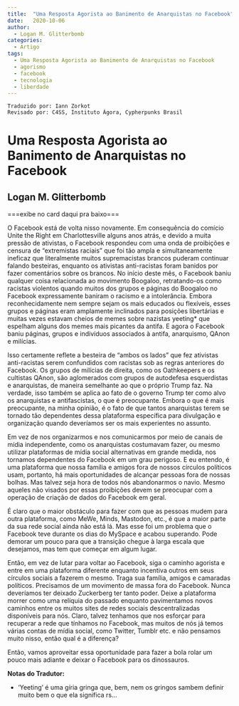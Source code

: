 ```yaml
---
title:  "Uma Resposta Agorista ao Banimento de Anarquistas no Facebook"
date:   2020-10-06
author:
  - Logan M. Glitterbomb
categories:
  - Artigo
tags:
  - Uma Resposta Agorista ao Banimento de Anarquistas no Facebook 
  - agorismo
  - facebook 
  - tecnologia
  - liberdade
---
```

```
Traduzido por: Iann Zorkot
Revisado por: C4SS, Instituto Ágora, Cypherpunks Brasil
```

# Uma Resposta Agorista ao Banimento de Anarquistas no Facebook
## Logan M. Glitterbomb
===exibe no card daqui pra baixo===

O Facebook está de volta nisso novamente. Em consequência do comício Unite the Right em Charlottesville alguns anos atrás, e devido a muita pressão de ativistas, o Facebook respondeu com uma onda de proibições e censura de “extremistas raciais” que foi tão ampla e simultaneamente ineficaz que literalmente muitos supremacistas brancos puderam continuar falando besteiras, enquanto os ativistas anti-racistas foram banidos por fazer comentários sobre os brancos. No início deste mês, o Facebook baniu qualquer coisa relacionada ao movimento Boogaloo, retratando-os como racistas violentos quando muitos dos grupos e páginas do Boogaloo no Facebook expressamente baniram o racismo e a intolerância. Embora reconhecidamente nem sempre sejam os mais educados ou flexíveis, esses grupos e páginas eram amplamente inclinados para posições libertárias e muitas vezes estavam cheios de memes sobre nazistas yeeting* que espelham alguns dos memes mais picantes da antifa. E agora o Facebook baniu páginas, grupos e indivíduos associados à antifa, anarquismo, QAnon e milícias.

Isso certamente reflete a besteira de “ambos os lados” que fez ativistas anti-racistas serem confundidos com racistas sob as regras anteriores do Facebook. Os grupos de milícias de direita, como os Oathkeepers e os cultistas QAnon, são aglomerados com grupos de autodefesa esquerdistas e anarquistas, de maneira semelhante ao que o próprio Trump faz. Na verdade, isso também se aplica ao fato de o governo Trump ter como alvo os anarquistas e antifascistas, o que é preocupante. Embora o que é mais preocupante, na minha opinião, é o fato de que tantos anarquistas terem se tornado tão dependentes dessa plataforma específica para divulgação e organização quando deveríamos ser os mais experientes no assunto.

Em vez de nos organizarmos e nos comunicarmos por meio de canais de mídia independente, como os anarquistas costumavam fazer, ou mesmo utilizar plataformas de mídia social alternativas em grande medida, nos tornamos dependentes do Facebook em um grau perigoso. E eu entendo, é uma plataforma que nossa família e amigos fora de nossos círculos políticos usam, portanto, há mais oportunidades de alcançar pessoas fora de nossas bolhas. Mas talvez seja hora de todos nós abandonarmos o navio. Mesmo aqueles não visados por essas proibições devem se preocupar com a operação de criação de dados do Facebook em geral.

É claro que o maior obstáculo para fazer com que as pessoas mudem para outra plataforma, como MeWe, Minds, Mastodon, etc., é que a maior parte da sua rede social ainda não está lá. Mas esse foi um problema que o Facebook teve durante os dias do MySpace e acabou superando. Pode demorar um pouco para que a transição chegue à larga escala  que desejamos, mas tem que começar em algum lugar.

Então, em vez de lutar para voltar ao Facebook, siga o caminho agorista e entre em uma plataforma diferente enquanto incentiva outros em seus círculos sociais a fazerem o mesmo. Traga sua família, amigos e camaradas políticos. Precisamos de um movimento de massa fora do Facebook. Nunca deveríamos ter deixado Zuckerberg ter tanto poder. Deixe a plataforma morrer como uma relíquia do passado enquanto pavimentamos novos caminhos entre os muitos sites de redes sociais descentralizadas disponíveis para nós. Claro, talvez tenhamos que nos esforçar para recuperar a rede que tínhamos no Facebook, mas muitos de nós já temos várias contas de mídia social, como Twitter, Tumblr etc. e não pensamos muito nisso, então qual é a diferença?

Então, vamos aproveitar essa oportunidade para fazer a bola rolar um pouco mais adiante e deixar o Facebook para os dinossauros.

**Notas do Tradutor:**

* ‘Yeeting’ é uma gíria gringa que, bem, nem os gringos sambem definir muito bem o que ela significa rs…
